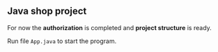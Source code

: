 ## Java shop project
For now the __authorization__ is completed and __project structure__ is ready.

Run file `App.java` to start the program.
